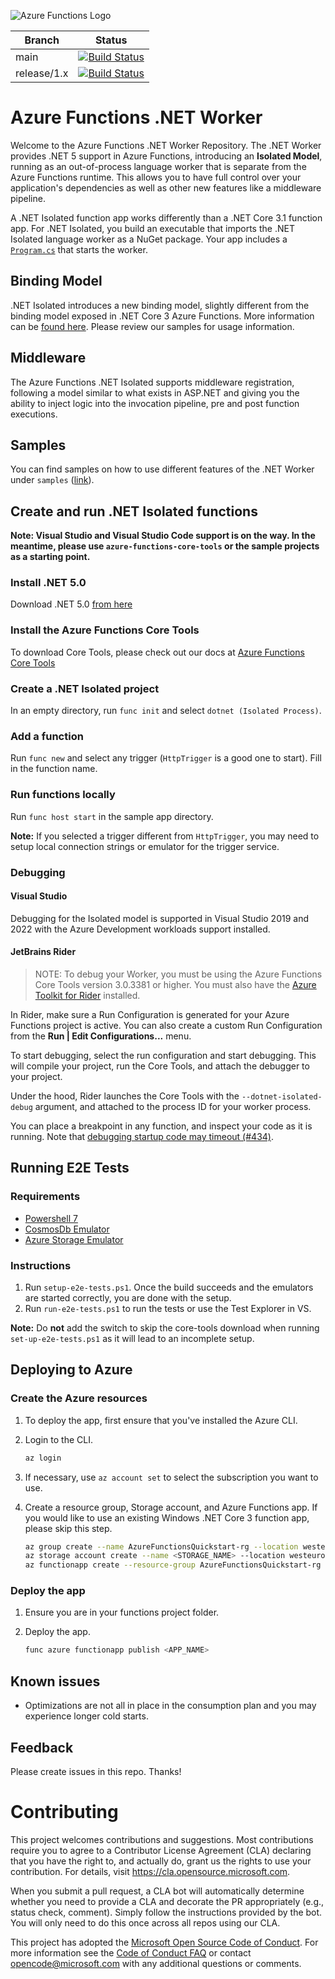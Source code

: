 ![Azure Functions Logo](https://raw.githubusercontent.com/Azure/azure-functions-cli/master/src/Azure.Functions.Cli/npm/assets/azure-functions-logo-color-raster.png)

|Branch|Status|
|---|---|
|main|[![Build Status](https://azfunc.visualstudio.com/Azure%20Functions/_apis/build/status/.NET%20Worker/.NET%20Worker?branchName=main)](https://azfunc.visualstudio.com/Azure%20Functions/_build/latest?definitionId=45&branchName=main)|
|release/1.x|[![Build Status](https://azfunc.visualstudio.com/Azure%20Functions/_apis/build/status/.NET%20Worker/.NET%20Worker?branchName=release%2F1.x)](https://azfunc.visualstudio.com/Azure%20Functions/_build/latest?definitionId=45&branchName=release%2F1.x)|


# Azure Functions .NET Worker

Welcome to the Azure Functions .NET Worker Repository. The .NET Worker provides .NET 5 support in Azure Functions, introducing an **Isolated Model**, running as an out-of-process language worker that is separate from the Azure Functions runtime. This allows you to have full control over your application's dependencies as well as other new features like a middleware pipeline.

A .NET Isolated function app works differently than a .NET Core 3.1 function app. For .NET Isolated, you build an executable that imports the .NET Isolated language worker as a NuGet package. Your app includes a [`Program.cs`](samples/FunctionApp/Program.cs) that starts the worker.

## Binding Model

.NET Isolated introduces a new binding model, slightly different from the binding model exposed in .NET Core 3 Azure Functions. More information can be [found here](https://github.com/Azure/azure-functions-dotnet-worker/wiki/.NET-Worker-bindings). Please review our samples for usage information.

## Middleware

The Azure Functions .NET Isolated supports middleware registration, following a model similar to what exists in ASP.NET and giving you the ability to inject logic into the invocation pipeline, pre and post function executions.

## Samples

You can find samples on how to use different features of the .NET Worker under `samples` ([link](https://github.com/Azure/azure-functions-dotnet-worker/tree/main/samples)).

## Create and run .NET Isolated functions

**Note: Visual Studio and Visual Studio Code support is on the way. In the meantime, please use `azure-functions-core-tools` or the sample projects as a starting point.**

### Install .NET 5.0
Download .NET 5.0 [from here](https://dotnet.microsoft.com/download/dotnet/5.0)

### Install the Azure Functions Core Tools

To download Core Tools, please check out our docs at [Azure Functions Core Tools](https://github.com/Azure/azure-functions-core-tools)

### Create a .NET Isolated project
In an empty directory, run `func init` and select `dotnet (Isolated Process)`.

### Add a function
Run `func new` and select any trigger (`HttpTrigger` is a good one to start). Fill in the function name.

### Run functions locally
Run `func host start` in the sample app directory.

**Note:** If you selected a trigger different from `HttpTrigger`, you may need to setup local connection strings or emulator for the trigger service.

### Debugging

#### Visual Studio

Debugging for the Isolated model is supported in Visual Studio 2019 and 2022 with the Azure Development workloads support installed.

#### JetBrains Rider

> NOTE: To debug your Worker, you must be using the Azure Functions Core Tools version 3.0.3381 or higher. You must also have the [Azure Toolkit for Rider](https://plugins.jetbrains.com/plugin/11220-azure-toolkit-for-rider) installed.

In Rider, make sure a Run Configuration is generated for your Azure Functions project is active. You can also create a custom Run Configuration from the **Run \| Edit Configurations...** menu.

To start debugging, select the run configuration and start debugging. This will compile your project, run the Core Tools, and attach the debugger to your project.

Under the hood, Rider launches the Core Tools with the `--dotnet-isolated-debug` argument, and attached to the process ID for your worker process.

You can place a breakpoint in any function, and inspect your code as it is running. Note that [debugging startup code may timeout (#434)](https://github.com/Azure/azure-functions-dotnet-worker/issues/434).

## Running E2E Tests

### Requirements

- [Powershell 7](https://docs.microsoft.com/en-us/powershell/scripting/install/installing-powershell-on-windows?view=powershell-7.2)
- [CosmosDb Emulator](https://docs.microsoft.com/en-us/azure/cosmos-db/local-emulator?tabs=ssl-netstd21)
- [Azure Storage Emulator](https://docs.microsoft.com/en-us/azure/storage/common/storage-use-emulator)

### Instructions

1. Run `setup-e2e-tests.ps1`. Once the build succeeds and the emulators are started correctly, you are done with the setup.
1. Run `run-e2e-tests.ps1` to run the tests or use the Test Explorer in VS.

**Note:** Do **not** add the switch to skip the core-tools download when running `set-up-e2e-tests.ps1` as it will lead to an incomplete setup. 

## Deploying to Azure

### Create the Azure resources

1. To deploy the app, first ensure that you've installed the Azure CLI. 

2. Login to the CLI.

    ```bash
    az login
    ```

3. If necessary, use `az account set` to select the subscription you want to use.
  
4. Create a resource group, Storage account, and Azure Functions app. If you would like to use an existing Windows .NET Core 3 function app, please skip this step.

    ```bash
    az group create --name AzureFunctionsQuickstart-rg --location westeurope
    az storage account create --name <STORAGE_NAME> --location westeurope --resource-group AzureFunctionsQuickstart-rg --sku Standard_LRS
    az functionapp create --resource-group AzureFunctionsQuickstart-rg --consumption-plan-location westeurope --runtime dotnet-isolated --functions-version 3 --name <APP_NAME> --storage-account <STORAGE_NAME>
    ```

### Deploy the app

1. Ensure you are in your functions project folder.
2. Deploy the app.

    ```bash
    func azure functionapp publish <APP_NAME>
    ```

## Known issues

* Optimizations are not all in place in the consumption plan and you may experience longer cold starts.

## Feedback

Please create issues in this repo. Thanks!

# Contributing

This project welcomes contributions and suggestions.  Most contributions require you to agree to a
Contributor License Agreement (CLA) declaring that you have the right to, and actually do, grant us
the rights to use your contribution. For details, visit https://cla.opensource.microsoft.com.

When you submit a pull request, a CLA bot will automatically determine whether you need to provide
a CLA and decorate the PR appropriately (e.g., status check, comment). Simply follow the instructions
provided by the bot. You will only need to do this once across all repos using our CLA.

This project has adopted the [Microsoft Open Source Code of Conduct](https://opensource.microsoft.com/codeofconduct/).
For more information see the [Code of Conduct FAQ](https://opensource.microsoft.com/codeofconduct/faq/) or
contact [opencode@microsoft.com](mailto:opencode@microsoft.com) with any additional questions or comments.
